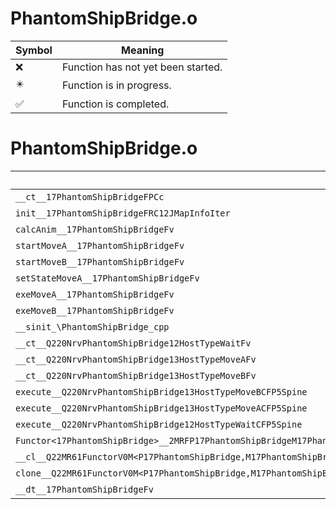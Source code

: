# PhantomShipBridge.o
| Symbol | Meaning 
| ------------- | ------------- 
| :x: | Function has not yet been started. 
| :eight_pointed_black_star: | Function is in progress. 
| :white_check_mark: | Function is completed. 


# PhantomShipBridge.o
| Symbol | Decompiled? |
| ------------- | ------------- |
| `__ct__17PhantomShipBridgeFPCc` | :x: |
| `init__17PhantomShipBridgeFRC12JMapInfoIter` | :x: |
| `calcAnim__17PhantomShipBridgeFv` | :x: |
| `startMoveA__17PhantomShipBridgeFv` | :x: |
| `startMoveB__17PhantomShipBridgeFv` | :x: |
| `setStateMoveA__17PhantomShipBridgeFv` | :x: |
| `exeMoveA__17PhantomShipBridgeFv` | :x: |
| `exeMoveB__17PhantomShipBridgeFv` | :x: |
| `__sinit_\PhantomShipBridge_cpp` | :x: |
| `__ct__Q220NrvPhantomShipBridge12HostTypeWaitFv` | :x: |
| `__ct__Q220NrvPhantomShipBridge13HostTypeMoveAFv` | :x: |
| `__ct__Q220NrvPhantomShipBridge13HostTypeMoveBFv` | :x: |
| `execute__Q220NrvPhantomShipBridge13HostTypeMoveBCFP5Spine` | :x: |
| `execute__Q220NrvPhantomShipBridge13HostTypeMoveACFP5Spine` | :x: |
| `execute__Q220NrvPhantomShipBridge12HostTypeWaitCFP5Spine` | :x: |
| `Functor<17PhantomShipBridge>__2MRFP17PhantomShipBridgeM17PhantomShipBridgeFPCvPv_v_Q22MR61FunctorV0M<P17PhantomShipBridge,M17PhantomShipBridgeFPCvPv_v>` | :x: |
| `__cl__Q22MR61FunctorV0M<P17PhantomShipBridge,M17PhantomShipBridgeFPCvPv_v>CFv` | :x: |
| `clone__Q22MR61FunctorV0M<P17PhantomShipBridge,M17PhantomShipBridgeFPCvPv_v>CFP7JKRHeap` | :x: |
| `__dt__17PhantomShipBridgeFv` | :x: |
